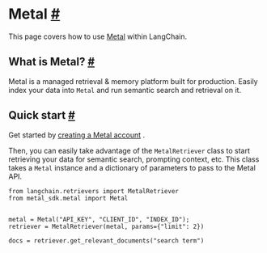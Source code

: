


 Metal
 [#](#metal "Permalink to this headline")
=================================================



 This page covers how to use
 [Metal](https://getmetal.io) 
 within LangChain.
 




 What is Metal?
 [#](#what-is-metal "Permalink to this headline")
------------------------------------------------------------------



 Metal is a managed retrieval & memory platform built for production. Easily index your data into
 `Metal`
 and run semantic search and retrieval on it.
 









 Quick start
 [#](#quick-start "Permalink to this headline")
-------------------------------------------------------------



 Get started by
 [creating a Metal account](https://app.getmetal.io/signup) 
 .
 



 Then, you can easily take advantage of the
 `MetalRetriever`
 class to start retrieving your data for semantic search, prompting context, etc. This class takes a
 `Metal`
 instance and a dictionary of parameters to pass to the Metal API.
 





```
from langchain.retrievers import MetalRetriever
from metal_sdk.metal import Metal


metal = Metal("API_KEY", "CLIENT_ID", "INDEX_ID");
retriever = MetalRetriever(metal, params={"limit": 2})

docs = retriever.get_relevant_documents("search term")

```






